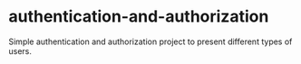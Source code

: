 # authentication-and-authorization
Simple authentication and authorization project to present different types of users.
